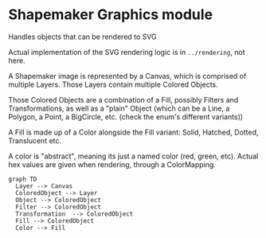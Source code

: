 # Shapemaker Graphics module

Handles objects that can be rendered to SVG

Actual implementation of the SVG rendering logic is in `../rendering`, not here.

A Shapemaker image is represented by a Canvas, which is comprised of multiple Layers. Those Layers contain multiple Colored Objects.

Those Colored Objects are a combination of a Fill, possibly Filters and Transformations, as well as a "plain" Object (which can be a Line, a Polygon, a Point, a BigCircle, etc. (check the enum's different variants))

A Fill is made up of a Color alongside the Fill variant: Solid, Hatched, Dotted, Translucent etc.

A color is "abstract", meaning its just a named color (red, green, etc). Actual hex values are given when rendering, through a ColorMapping.

```mermaid
graph TD
  Layer --> Canvas
  ColoredObject --> Layer
  Object --> ColoredObject
  Filter --> ColoredObject
  Transformation  --> ColoredObject
  Fill --> ColoredObject
  Color --> Fill
```
  
